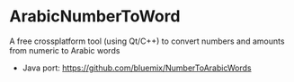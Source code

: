 # ArabicNumberToWord


A free crossplatform tool (using Qt/C++) to convert numbers and amounts from numeric to Arabic words


- Java port: https://github.com/bluemix/NumberToArabicWords

